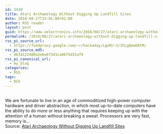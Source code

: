 ```yaml
---
id: 1410
title: Atari Archaeology Without Digging Up Landfill Sites
date: 2016-08-27T15:01:00+01:00
author: RSS reader
layout: post
guid: https://www.uelectronics.info/2016/08/27/atari-archaeology-without-digging-up-landfill-sites/
permalink: /2016/08/27/atari-archaeology-without-digging-up-landfill-sites/
rss_pi_source_url:
  - https://feedproxy.google.com/~r/hackaday/LgoM/~3/IhLgQmwO8tM/
rss_pi_source_md5:
  - db34122400a2e6e6f3d1ca06f5d31af9
rss_pi_canonical_url:
  - my_blog
categories:
  - RSS
tags:
  - RSS
---
```

&#013;  
We are fortunate to live in an age of commoditized high-power computer hardware and driver abstraction, in which most up-to-date computers have the ability to do more or less anything that requires keeping up with the attention of a human without breaking a sweat. Processors are very fast, memory is…&#013;  
Source: <a href="https://feedproxy.google.com/~r/hackaday/LgoM/~3/IhLgQmwO8tM/" target="_blank">Atari Archaeology Without Digging Up Landfill Sites</a>